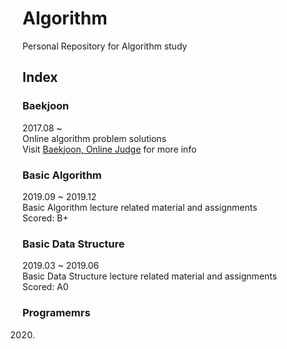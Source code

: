 Algorithm
=========
Personal Repository for Algorithm study

## Index
### Baekjoon
2017.08 ~  
Online algorithm problem solutions   
Visit [Baekjoon, Online Judge](https://www.acmicpc.net) for more info  
### Basic Algorithm
2019.09 ~ 2019.12  
Basic Algorithm lecture related material and assignments   
Scored: B+
### Basic Data Structure
2019.03 ~ 2019.06  
Basic Data Structure lecture related material and assignments  
Scored: A0

### Programemrs
2020.
